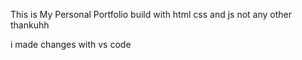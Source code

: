 This is My Personal Portfolio 
build with html css and js
not any other
thankuhh

i made changes with vs code 

